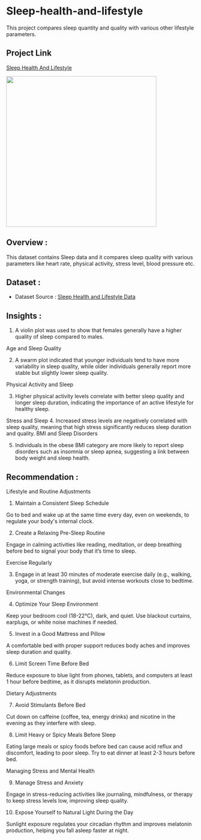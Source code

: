 # Sleep-health-and-lifestyle
This project compares sleep quantity and quality with various other lifestyle parameters.
## Project Link

[Sleep Health And Lifestyle](https://www.kaggle.com/code/rohanjosephgeorgeds/sleep-health-and-lifestyle)

<img src="https://encrypted-tbn0.gstatic.com/images?q=tbn:ANd9GcTL3k-NTroWj-S0jTpqK-g1DLyhXdiKyjWbQQ&s" width=400>


## Overview :
This dataset contains Sleep data and it compares sleep quality with various parameters like heart rate, physical activity, stress level, blood pressure etc. 

## Dataset :
- Dataset Source : [Sleep Health and Lifestyle Data](https://www.kaggle.com/datasets/uom190346a/sleep-health-and-lifestyle-dataset/data)

## Insights :
1. A violin plot was used to show that females generally have a higher quality of sleep compared to males.
   
Age and Sleep Quality

2. A swarm plot indicated that younger individuals tend to have more variability in sleep quality, while older individuals generally report more stable but slightly lower sleep quality.
   
Physical Activity and Sleep

3. Higher physical activity levels correlate with better sleep quality and longer sleep duration, indicating the importance of an active lifestyle for healthy sleep.
   
Stress and Sleep
4. Increased stress levels are negatively correlated with sleep quality, meaning that high stress significantly reduces sleep duration and quality.
BMI and Sleep Disorders

5. Individuals in the obese BMI category are more likely to report sleep disorders such as insomnia or sleep apnea, suggesting a link between body weight and sleep health.

## Recommendation :

Lifestyle and Routine Adjustments
1. Maintain a Consistent Sleep Schedule

 Go to bed and wake up at the same time every day, even on weekends, to regulate your   body's internal clock.

2. Create a Relaxing Pre-Sleep Routine

 Engage in calming activities like reading, meditation, or deep breathing before bed    to signal your body that it’s time to sleep.
 
 Exercise Regularly

3. Engage in at least 30 minutes of moderate exercise daily (e.g., walking, yoga, or strength training), but avoid intense workouts close to bedtime.

Environmental Changes

4. Optimize Your Sleep Environment

 Keep your bedroom cool (18-22°C), dark, and quiet. Use blackout curtains, earplugs,    or white noise machines if needed.
 
5. Invest in a Good Mattress and Pillow

A comfortable bed with proper support reduces body aches and improves sleep duration and quality.

6. Limit Screen Time Before Bed

Reduce exposure to blue light from phones, tablets, and computers at least 1 hour before bedtime, as it disrupts melatonin production.

Dietary Adjustments

7. Avoid Stimulants Before Bed

 Cut down on caffeine (coffee, tea, energy drinks) and nicotine in the evening as they  interfere with sleep.

8. Limit Heavy or Spicy Meals Before Sleep

 Eating large meals or spicy foods before bed can cause acid reflux and discomfort,     leading to poor sleep. Try to eat dinner at least 2-3 hours before bed.

 Managing Stress and Mental Health

9. Manage Stress and Anxiety

 Engage in stress-reducing activities like journaling, mindfulness, or therapy to keep  stress levels low, improving sleep quality.

10. Expose Yourself to Natural Light During the Day

 Sunlight exposure regulates your circadian rhythm and improves melatonin production,   helping you fall asleep faster at night.
